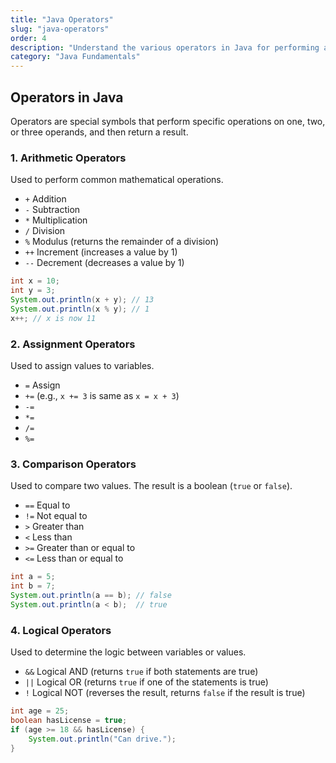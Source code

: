 ```yaml
---
title: "Java Operators"
slug: "java-operators"
order: 4
description: "Understand the various operators in Java for performing arithmetic, assignment, comparison, and logical operations."
category: "Java Fundamentals"
---
```


## Operators in Java

Operators are special symbols that perform specific operations on one, two, or three operands, and then return a result.

### 1. Arithmetic Operators
Used to perform common mathematical operations.
- `+` Addition
- `-` Subtraction
- `*` Multiplication
- `/` Division
- `%` Modulus (returns the remainder of a division)
- `++` Increment (increases a value by 1)
- `--` Decrement (decreases a value by 1)

```java
int x = 10;
int y = 3;
System.out.println(x + y); // 13
System.out.println(x % y); // 1
x++; // x is now 11
```

### 2. Assignment Operators
Used to assign values to variables.
- `=` Assign
- `+=` (e.g., `x += 3` is same as `x = x + 3`)
- `-=`
- `*=`
- `/=`
- `%=`

### 3. Comparison Operators
Used to compare two values. The result is a boolean (`true` or `false`).
- `==` Equal to
- `!=` Not equal to
- `>` Greater than
- `<` Less than
- `>=` Greater than or equal to
- `<=` Less than or equal to

```java
int a = 5;
int b = 7;
System.out.println(a == b); // false
System.out.println(a < b);  // true
```

### 4. Logical Operators
Used to determine the logic between variables or values.
- `&&` Logical AND (returns `true` if both statements are true)
- `||` Logical OR (returns `true` if one of the statements is true)
- `!` Logical NOT (reverses the result, returns `false` if the result is true)

```java
int age = 25;
boolean hasLicense = true;
if (age >= 18 && hasLicense) {
    System.out.println("Can drive.");
}
```
